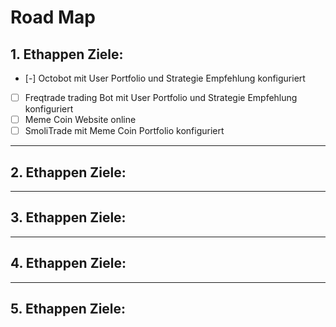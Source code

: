 # Road Map

## 1. Ethappen Ziele:
- [-] Octobot mit User Portfolio und Strategie Empfehlung konfiguriert
- [ ] Freqtrade trading Bot mit User Portfolio und Strategie Empfehlung konfiguriert
- [ ] Meme Coin Website online
- [ ] SmoliTrade mit Meme Coin Portfolio konfiguriert
___

## 2. Ethappen Ziele:

___

## 3. Ethappen Ziele:

___

## 4. Ethappen Ziele:

___

## 5. Ethappen Ziele:
